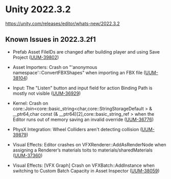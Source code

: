 # Unity 2022.3.2

https://unity.com/releases/editor/whats-new/2022.3.2

## Known Issues in 2022.3.2f1



*   Prefab Asset FileIDs are changed after building player and using Save Project ([UUM-39802](https://issuetracker.unity3d.com/issues/prefab-asset-fileids-are-changed-after-building-player-and-using-save-project))
    
*   Asset Importers: Crash on "'anonymous namespace'::ConvertFBXShapes" when importing an FBX file ([UUM-38104](https://issuetracker.unity3d.com/issues/crash-on-anonymous-namespace-convertfbxshapes-when-importing-an-fbx-file))
    
*   Input: The "Listen" button and input field for action Binding Path is mostly not visible ([UUM-36929](https://issuetracker.unity3d.com/issues/the-listen-button-and-input-field-for-action-binding-path-is-mostly-not-visible))
    
*   Kernel: Crash on core::Join<core::basic\_string<char,core::StringStorageDefault > & \_\_ptr64,char const (& \_\_ptr64)\[2\],core::basic\_string\_ref > when the Editor runs out of memory saving an invalid override ([UUM-36776](https://issuetracker.unity3d.com/issues/crash-on-core-join-core-basic-string-char-core-stringstoragedefault-and-ptr64-char-const-and-ptr64-2-core-basic-string-ref-when-the-editor-runs-out-of-memory-saving-an-invalid-override))
    
*   PhysX Integration: Wheel Colliders aren't detecting collision ([UUM-39879](https://issuetracker.unity3d.com/issues/wheel-colliders-arent-detecting-collision))
    
*   Visual Effects: Editor crashes on VFXRenderer::AddAsRenderNode when assigning a Renderer’s materials toits to materials/sharedMaterials ([UUM-37360](https://issuetracker.unity3d.com/issues/editor-crashes-on-vfxrenderer-addasrendernode-when-assigning-a-renderers-materials-toits-to-materials-slash-sharedmaterials))
    
*   Visual Effects: \[VFX Graph\] Crash on VFXBatch::AddInstance when switching to Custom Batch Capacity in Asset Inspector ([UUM-38059](https://issuetracker.unity3d.com/issues/vfx-graph-crash-on-vfxbatch-addinstance-when-switching-to-custom-batch-capacity-in-asset-inspector))